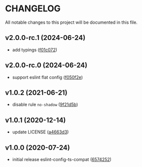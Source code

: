 # CHANGELOG

All notable changes to this project will be documented in this file.

## v2.0.0-rc.1 (2024-06-24)

- add typings ([f01c072](https://github.com/sibiraj-s/eslint-config-ts-compat/commit/f01c072))

## v2.0.0-rc.0 (2024-06-24)

- support eslint flat config ([f050f2e](https://github.com/sibiraj-s/eslint-config-ts-compat/commit/f050f2e))

## v1.0.2 (2021-06-21)

- disable rule `no-shadow` ([9f21d5b](https://github.com/sibiraj-s/eslint-config-ts-compat/commit/9f21d5b))

## v1.0.1 (2020-12-14)

- update LICENSE ([a4663d3](https://github.com/sibiraj-s/eslint-config-ts-compat/commit/a4663d3))

## v1.0.0 (2020-07-24)

- initial release eslint-config-ts-compat ([6574252](https://github.com/sibiraj-s/eslint-config-ts-compat/commit/6574252))

